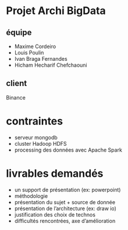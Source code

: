 # Projet Archi BigData

## équipe
- Maxime Cordeiro
- Louis Poulin
- Ivan Braga Fernandes
- Hicham Hecharif Chefchaouni

## client
Binance

# contraintes
- serveur mongodb
- cluster Hadoop HDFS
- processing des données avec Apache Spark

# livrables demandés
- un support de présentation (ex: powerpoint)
- méthodologie
- présentation du sujet + source de donnée
- présentation de l’architecture (ex: draw io)
- justification des choix de technos
- difficultés rencontrées, axe d’amélioration
